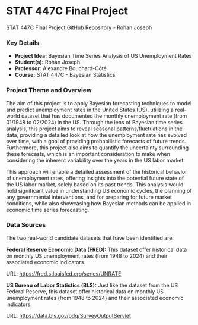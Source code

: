 # STAT 447C Final Project

STAT 447C Final Project GitHub Repository - Rohan Joseph

### Key Details

- **Project Idea:** Bayesian Time Series Analysis of US Unemployment Rates 
- **Student(s):** Rohan Joseph 
- **Professor:** Alexandre Bouchard-Côté 
- **Course:** STAT 447C - Bayesian Statistics



### Project Theme and Overview

The aim of this project is to apply Bayesian forecasting techniques to model and 
predict unemployment rates in the United States (US), utilizing a real-world dataset
that has documented the monthly unemployment rate (from 01/1948 to 02/2024) in the 
US. Through the lens of Bayesian time series analysis, this project aims to reveal
seasonal patterns/fluctuations in the data, providing a detailed look at how the
unemployment rate has evolved over time, with a goal of providing probabilistic forecasts
of future trends. Furthermore, this project also aims to quantify the uncertainty
surrounding these forecasts, which is an important consideration to make when considering
the inherent variability over the years in the US labor market. 

This approach will enable a detailed assessment of the historical behavior of unemployment
rates, offering insights into the potential future state of the US labor market, 
solely based on its past trends. This analysis would hold significant value in understanding
US economic cycles, the planning of any governmental interventions, and for preparing
for future market conditions, while also showcasing how Bayesian methods can be applied
in economic time series forecasting.



### Data Sources

The two real-world candidate datasets that have been identified are:
 
**Federal Reserve Economic Data (FRED):** This dataset offer historical data on monthly 
US unemployment rates (from 1948 to 2024) and their associated economic indicators.

URL: https://fred.stlouisfed.org/series/UNRATE

**US Bureau of Labor Statistics (BLS):** Just like the dataset from the US Federal 
Reserve, this dataset offer historical data on monthly US unemployment rates (from 1948
to 2024) and their associated economic indicators.

URL: https://data.bls.gov/pdq/SurveyOutputServlet